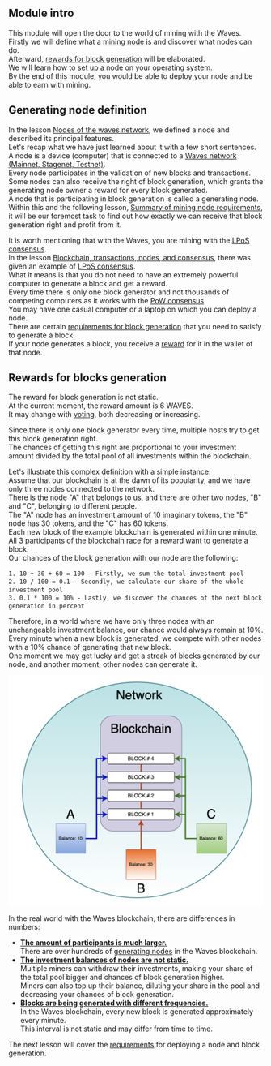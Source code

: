## Module intro ##

This module will open the door to the world of mining with the Waves.  
Firstly we will define what a [mining node](#miner-node-definition) is and discover what nodes can do.  
Afterward, [rewards for block generation]() will be elaborated.  
We will learn how to [set up a node]() on your operating system.  
By the end of this module, you would be able to deploy your node and be able to earn with mining.  

## Generating node definition ##

In the lesson [Nodes of the waves network](), we defined a node and described its principal features.  
Let's recap what we have just learned about it with a few short sentences.  
A node is a device (computer) that is connected to a [Waves network (Mainnet, Stagenet, Testnet)]().  
Every node participates in the validation of new blocks and transactions.  
Some nodes can also receive the right of block generation, which grants the generating node owner a reward for every block generated.  
A node that is participating in block generation is called a generating node.  
Within this and the following lesson, [Summary of mining node requirements](), it will be our foremost task to find out how exactly we can receive that block generation right and profit from it.  

It is worth mentioning that with the Waves, you are mining with the [LPoS consensus]().  
In the lesson [Blockchain, transactions, nodes, and consensus](), there was given an example of [LPoS consensus]().  
What it means is that you do not need to have an extremely powerful computer to generate a block and get a reward.  
Every time there is only one block generator and not thousands of competing computers as it works with the [PoW consensus]().  
You may have one casual computer or a laptop on which you can deploy a node.  
There are certain [requirements for block generation]() that you need to satisfy to generate a block.  
If your node generates a block, you receive a [reward](#rewards-for-blocks-generation) for it in the wallet of that node.  

## Rewards for blocks generation ##

The reward for block generation is not static.  
At the current moment, the reward amount is 6 WAVES.  
It may change with [voting](https://docs.waves.tech/en/blockchain/mining/mining-reward#voting), both decreasing or increasing.  

Since there is only one block generator every time, multiple hosts try to get this block generation right.  
The chances of getting this right are proportional to your investment amount divided by the total pool of all investments within the blockchain.  
  
Let's illustrate this complex definition with a simple instance.  
Assume that our blockchain is at the dawn of its popularity, and we have only three nodes connected to the network.  
There is the node "A" that belongs to us, and there are other two nodes, "B" and "C", belonging to different people.   
The "A" node has an investment amount of 10 imaginary tokens, the "B" node has 30 tokens, and the "C" has 60 tokens.  
Each new block of the example blockchain is generated within one minute.  
All 3 participants of the blockchain race for a reward want to generate a block.  
Our chances of the block generation with our node are the following:
```
1. 10 + 30 + 60 = 100 - Firstly, we sum the total investment pool 
2. 10 / 100 = 0.1 - Secondly, we calculate our share of the whole investment pool
3. 0.1 * 100 = 10% - Lastly, we discover the chances of the next block generation in percent
```
Therefore, in a world where we have only three nodes with an unchangeable investment balance, our chance would always remain at 10%.  
Every minute when a new block is generated, we compete with other nodes with a 10% chance of generating that new block.  
One moment we may get lucky and get a streak of blocks generated by our node, and another moment, other nodes can generate it.

![](./img/blockgen.png)   

In the real world with the Waves blockchain, there are differences in numbers:
- **<u>The amount of participants is much larger.</u>**  
    There are over hundreds of [generating nodes](https://dev.pywaves.org/30dGenerators) in the Waves blockchain.
- **<u>The investment balances of nodes are not static.</u>**  
    Multiple miners can withdraw their investments, making your share of the total pool bigger and chances of block generation higher.  
    Miners can also top up their balance, diluting your share in the pool and decreasing your chances of block generation.  
- **<u>Blocks are being generated with different frequencies.</u>**  
    In the Waves blockchain, every new block is generated approximately every minute.  
    This interval is not static and may differ from time to time.  
 
The next lesson will cover the [requirements]() for deploying a node and block generation.  